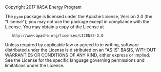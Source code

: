    Copyright 2017 IIASA Energy Program

   The `pyam` package is licensed under 
   the Apache License, Version 2.0 (the "License");
   you may not use the package except in compliance with the License.
   You may obtain a copy of the License at

       http://www.apache.org/licenses/LICENSE-2.0

   Unless required by applicable law or agreed to in writing, software
   distributed under the License is distributed on an "AS IS" BASIS,
   WITHOUT WARRANTIES OR CONDITIONS OF ANY KIND, either express or implied.
   See the License for the specific language governing permissions and
   limitations under the License.
